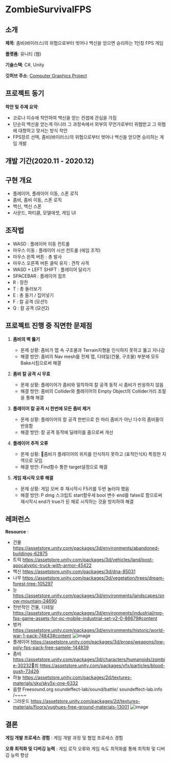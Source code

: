# ZombieSurvivalFPS

## 소개

**제목**: 좀비(바이러스)의 위협으로부터 벗어나 백신을 얻으면 승리하는 1인칭 FPS 게임

**플랫폼**: 유니티 (웹)

**기술스택**: C#, Unity

**깃허브 주소**: [Computer Graphics Project](https://github.com/Sean-Kim831/2020_ZombieSurvivalFPS)

## 프로젝트 동기

**착안 및 주제 요약**:  
- 코로나 이슈에 착안하여 백신을 얻는 컨셉에 관심을 가짐
- 단순히 백신을 얻는게 아니라 그 과정속에서 외부의 무언가로부터 위협받고 그 위협에 대항하고 맞서는 방식 착안
- FPS장르 선택, 좀비(바이러스)의 위협으로부터 벗어나 백신을 얻으면 승리하는 게임 개발

## 개발 기간(2020.11 - 2020.12)

## 구현 개요
- 플레이어, 플레이어 이동, 스폰 로직
- 좀비, 좀비 이동, 스폰 로직
- 백신, 백신 스폰
- 사운드, 파티클, 모델에셋, 게임 UI

## 조작법
- WASD : 플레이어 이동 컨트롤
- 마우스 이동 : 플레이어 시선 컨트롤 (에임 조작)
- 마우스 왼쪽 버튼 : 총 발사
- 마우스 오른쪽 버튼 클릭 유지 : 견착 사격
- WASD + LEFT SHIFT : 플레이어 달리기
- SPACEBAR : 플레이어 점프
- R : 장전
- T : 총 둘러보기
- E : 총 들기 / 집어넣기 
- F : 칼 공격 (모션1)
- Q : 칼 공격 (모션2)


## 프로젝트 진행 중 직면한 문제점

1. **좀비의 벽 뚫기**  
   - 문제 상황: 좀비가 맵 속 구조물과 Terrain지형을 인식하지 못하고 뚫고 지나감
   - 해결 방안: 좀비의 Nav mesh를 전체 맵, 디테일(건물, 구조물) 부분에 모두 Bake시킴으로써 해결

2. **좀비 칼 공격 시 무효**  
   - 문제 상황: 플레이어가 좀비와 밀착하여 칼 공격 동작 시 좀비가 반응하지 않음
   - 해결 방안: 좀비의 Collider와 플레이어의 Empty Object의 Collider거리 조절을 통해 해결

3. **플레이어 칼 공격 시 한번에 모든 좀비 제거**  
   - 문제 상황: 플레이어의 칼 공격 한번으로 한 마리 좀비가 아닌 다수의 좀비들이 반응함
   - 해결 방안: 칼 공격 동작에 딜레이를 줌으로써 개선

4. **플레이어 추적 오류**  
   - 문제 상황: 좀비가 플레이어의 위치를 인식하지 못하고 (표적인식X) 특정한 지역으로 모임
   - 해결 방안: Find함수 통한 target설정으로 해결

5. **게임 재시작 오류 해결**  
   - 문제 상황: 게임 오버 후 재시작시 F5키를 두번 눌러야 했음
   - 해결 방안: P dmg 스크립트 start함우세 bool 변수 end를 false로 함으로써 재시작시 end가 true가 된 채로 시작하는 것을 방지하여 해결
  
  
## 레퍼런스

**Resource** :

- 건물 
https://assetstore.unity.com/packages/3d/environments/abandoned-buildings-62875
- 트럭
https://assetstore.unity.com/packages/3d/vehicles/land/post-apocalyptic-truck-with-armor-45422
- 백신
https://assetstore.unity.com/packages/3d/dna-85031
- 나무
https://assetstore.unity.com/packages/3d/vegetation/trees/dream-forest-tree-105297
- 눈
https://assetstore.unity.com/packages/3d/environments/landscapes/snow-mountain-24690
- 전반적인 건물, 디테일
https://assetstore.unity.com/packages/3d/environments/industrial/rpg-fps-game-assets-for-pc-mobile-industrial-set-v2-0-86679#content
- 벙커
https://assetstore.unity.com/packages/3d/environments/historic/world-war-1-pack-74843#content
![image](https://github.com/user-attachments/assets/30f1233e-07be-43cd-90cd-6f5e4b4cd32d)
- 플레이어
https://assetstore.unity.com/packages/3d/props/weapons/low-poly-fps-pack-free-sample-144839
- 좀비
https://assetstore.unity.com/packages/3d/characters/humanoids/zombie-30232피
https://assetstore.unity.com/packages/vfx/particles/blood-gush-73426
- 하늘
https://assetstore.unity.com/packages/2d/textures-materials/sky/sky5x-one-6332
- 음향
Freesound.org
soundeffect-lab/sound/battle/
soundeffect-lab.info
/~~~~
- 그라운드
https://assetstore.unity.com/packages/2d/textures-materials/floors/yughues-free-ground-materials-13001
![image](https://github.com/user-attachments/assets/ca67dcf0-d4e9-4d89-b662-c84f16baed8e)

## 결론
**게임 개발 프로세스 경험** : 
게임 개발 과정 및 협업 프로세스 경험

**오류 최적화 및 디버깅 능력** : 
게임 로직 오류와 게임 속도 최적화를 통해 최적화 및 디버깅 능력 향상
